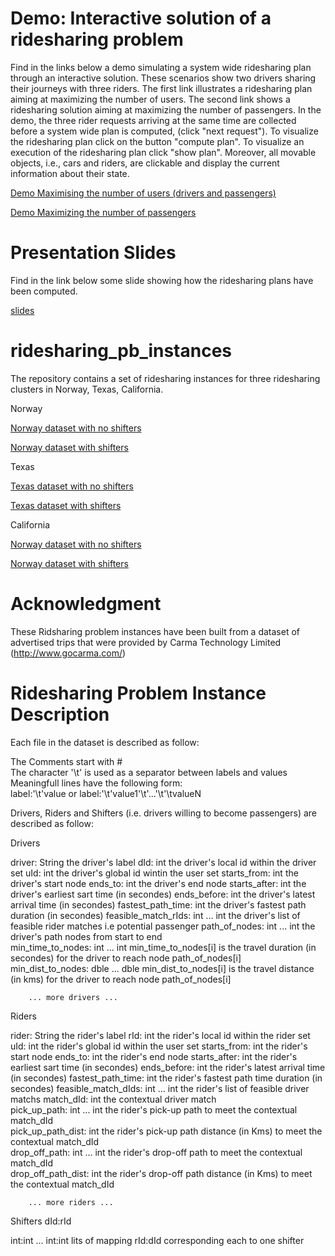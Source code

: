 
# Demo: Interactive solution of a ridesharing problem

Find in the links below a demo simulating a system wide ridesharing plan through an interactive solution.  These scenarios show two drivers sharing their journeys with three riders. The first link illustrates a ridesharing plan aiming at maximizing the number of users. The second link shows a ridesharing solution  aiming at maximizing the number of passengers.
In the demo, the three rider requests arriving at the same time are collected before a system wide plan is computed, (click "next request"). To visualize the ridesharing plan click on the button "compute plan". To visualize an execution of the ridesharing plan click "show plan". Moreover, all movable objects, i.e., cars and riders, are clickable and display the current information about their state.
	

<a href="http://ucc.insight-centre.org/varmant/scenarioDemo/demoMaxUsers_start.html"> Demo Maximising the number of users (drivers and passengers) </a>


<a href="http://ucc.insight-centre.org/varmant/scenarioDemo/demoMaxPassengers_start.html"> Demo Maximizing the number of passengers </a>


# Presentation Slides

Find in the link below some slide showing how the ridesharing plans have been computed.

<a href="http://ucc.insight-centre.org/varmant/presentationDemoSlides/presentationDemo18.pdf"> slides </a>

# ridesharing_pb_instances

The repository contains a set of ridesharing instances for three ridesharing clusters in Norway, Texas, California.

Norway

<a href="http://ucc.insight-centre.org/varmant/rsp_instances/Norway_noShifters_dayId1_nbMonths24.tar.gz"> Norway dataset with no shifters  </a>

<a href="http://ucc.insight-centre.org/varmant/rsp_instances/Norway_withShifters_dayId1_nbMonths24.tar.gz"> Norway dataset with shifters </a>

Texas

<a href="http://ucc.insight-centre.org/varmant/rsp_instances/Texas_noShifters_dayId1_nbMonths9.tar.gz"> Texas dataset with no shifters </a>

<a href="http://ucc.insight-centre.org/varmant/rsp_instances/Texas_withShifters_dayId1_nbMonths9.tar.gz"> Texas dataset with shifters </a>

California

<a href="http://ucc.insight-centre.org/varmant/rsp_instances/California_noShifters_dayId1_nbMonths9.tar.gz"> Norway dataset with no shifters </a>

<a href="http://ucc.insight-centre.org/varmant/rsp_instances/California_withShifters_dayId1_nbMonths9.tar.gz"> Norway dataset with shifters</a>



# Acknowledgment

These Ridsharing problem instances have been built from a dataset of advertised trips that were provided by Carma Technology Limited (http://www.gocarma.com/)

# Ridesharing Problem Instance Description

Each file in the dataset is described as follow:

The Comments start with #  
The character '\t' is used as a separator between labels and values  
Meaningfull lines have the following form:  
     label:'\t'value or 
     label:'\t'value1'\t'...'\t'\tvalueN 

Drivers, Riders and Shifters (i.e. drivers willing to become passengers) are described as follow:

Drivers 

 driver:  String                         the driver's label
  dId:  int                              the driver's local id within the driver set 
  uId:  int                              the driver's global id wintin the user set
  starts_from:  int                      the driver's start node 
  ends_to:  int                          the driver's end node 
  starts_after:  int                     the driver's earliest sart time (in secondes)
  ends_before:  int                      the driver's latest arrival time (in secondes)
  fastest_path_time:  int                the driver's fastest path duration (in secondes)
  feasible_match_rIds:  int ... int      the driver's list of feasible rider matches i.e potential passenger 
  path_of_nodes:  int ... int            the driver's path nodes from start to end  
  min_time_to_nodes:  int ... int        min_time_to_nodes[i] is the travel duration (in secondes) for the driver to reach node path_of_nodes[i]  
  min_dist_to_nodes:  dble ... dble      min_dist_to_nodes[i] is the travel distance (in kms) for the driver to reach node path_of_nodes[i]  

 		... more drivers ...


 Riders
 
 rider:  String                          the rider's label 
  rId:  int                              the rider's local id  within the rider set 
  uId:  int                              the rider's global id  within the user set
  starts_from:  int                      the rider's start node 
  ends_to:  int                          the rider's end node 
  starts_after:  int                     the rider's  earliest sart time (in secondes)
  ends_before:  int                      the rider's latest arrival time (in secondes)
  fastest_path_time:  int                the rider's fastest path time duration (in secondes)
  feasible_match_dIds:  int ... int      the rider's list of feasible driver matchs 
  match_dId:  int                       the contextual driver match  
  pick_up_path:  int ... int           the rider's pick-up path to meet the contextual match_dId  
  pick_up_path_dist:  int              the rider's pick-up path distance (in Kms) to meet the contextual match_dId  
  drop_off_path:  int ... int          the rider's drop-off path to meet the contextual match_dId  
  drop_off_path_dist:  int             the rider's drop-off path distance (in Kms) to meet the contextual match_dId  

		... more riders ...


 Shifters dId:rId 

int:int	... int:int    					lits of mapping rId:dId corresponding each to one shifter 






